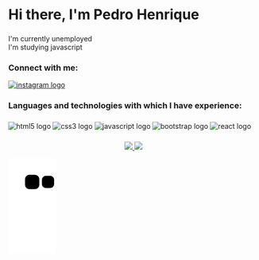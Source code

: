 <h1 align="left">Hi there, I'm Pedro Henrique</h1>

###
<p align="left">I'm currently unemployed<br>I'm studying javascript</p>

###
<p align="left"></p>

###
<h3 align="left">Connect with me:</h3>

<div align="left">
  <a href="https://www.instagram.com/p.henriquedev" target="_blank">
    <img src="https://raw.githubusercontent.com/maurodesouza/profile-readme-generator/master/src/assets/icons/social/instagram/default.svg" width="40" height="30" alt="instagram logo"/>
  </a>
</div>

###
<p align="left"></p>

###
<h3 align="left">Languages ​​and technologies with which I have experience:</h3>

###
<div align="left">
  <img src="https://cdn.jsdelivr.net/gh/devicons/devicon/icons/html5/html5-original.svg" height="30" width="40" alt="html5 logo"/>
  <img src="https://cdn.jsdelivr.net/gh/devicons/devicon/icons/css3/css3-original.svg" height="30" width="40" alt="css3 logo"/>
  <img src="https://cdn.jsdelivr.net/gh/devicons/devicon/icons/javascript/javascript-original.svg" height="30" width="40" alt="javascript logo"/>
  <img src="https://cdn.jsdelivr.net/gh/devicons/devicon/icons/bootstrap/bootstrap-original.svg" height="30" width="40" alt="bootstrap logo"/>
  <img src="https://cdn.jsdelivr.net/gh/devicons/devicon/icons/react/react-original.svg" height="30" width="40" alt="react logo"/>
</div>

###
<p align="left"></p>

###
<div align="center">
  <a href="https://github.com/pedrohenrique30">
  <img height="180em" src="https://github-readme-stats.vercel.app/api?username=pedrohenrique30&show_icons=true&theme=algolia&include_all_commits=true&count_private=true"/>
  <img height="180em" src="https://github-readme-stats.vercel.app/api/top-langs/?username=pedrohenrique30&layout=compact&langs_count=7&theme=algolia"/>
</div>

![Snake animation](https://github.com/rafaballerini/rafaballerini/blob/output/github-contribution-grid-snake.svg)
